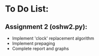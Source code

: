# To Do List:

## Assignment 2 (oshw2.py):
- Implement 'clock' replacement algorithm
- Implement prepaging
- Complete report and graphs
